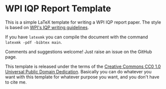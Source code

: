 # WPI IQP Report Template

This is a simple LaTeX template for writing a WPI IQP report paper. The style is
based on [WPI's IQP writing guidelines](https://www.wpi.edu/sites/default/files/IQP_Writing_Guidelines.pdf).

If you have `latexmk` you can compile the document with the command 
`latexmk -pdf -bibtex main`.

Comments and suggestions welcome! Just raise an issue on the GitHub page.

This template is released under the terms of the [Creative Commons CC0 1.0 
Universal Public Domain Dedication](https://creativecommons.org/publicdomain/zero/1.0/).
Basically you can do whatever you want with this template for whatever purpose
you want, and you don't have to cite me.

